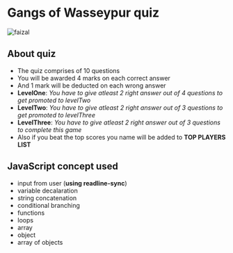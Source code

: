 # Gangs of Wasseypur quiz

![faizal](https://rtdmgb.files.wordpress.com/2013/01/gangs.jpg)

## About quiz

- The quiz comprises of 10 questions
- You will be awarded 4 marks on each correct answer
- And 1 mark will be deducted on each wrong answer
- **LevelOne**: *You have to give atleast 2 right answer out of 4 questions to get promoted to levelTwo*
- **LevelTwo**: *You have to give atleast 2 right answer out of 3 questions to get promoted to levelThree*
- **LevelThree**: *You have to give atleast 2 right answer out of 3 questions to complete this game*
- Also if you beat the top scores you name will be added to **TOP PLAYERS LIST**

## JavaScript concept used

- input from user (**using readline-sync**)
- variable decalaration
- string concatenation
- conditional branching
- functions
- loops
- array
- object
- array of objects
